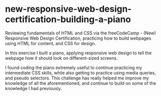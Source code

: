 # new-responsive-web-design-certification-building-a-piano

Reviewing fundamentals of HTML and CSS via the freeCodeCamp - (New) Responsive Web Design Certification, practicing how to build webpages using HTML for content, and CSS for design.

In this exercise I built a piano, applying responsive web design to tell the webpage how it should look on different-sized screens.

I found coding the piano extremely useful to continue practicing my intermediate CSS skills, while also getting to practice using media queries, and pseudo selectors. This challenge has really helped me improve my knowledge of all the aforementioned, and continue to build on some of the knowledge I had previously.
